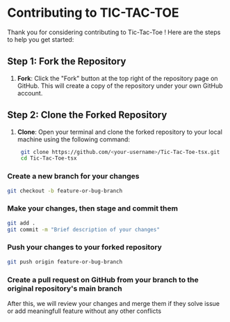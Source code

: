 # Contributing to TIC-TAC-TOE

Thank you for considering contributing to Tic-Tac-Toe ! Here are the steps to help you get started:


## Step 1: Fork the Repository
1. **Fork**: Click the "Fork" button at the top right of the repository page on GitHub. This will create a copy of the repository under your own GitHub account.

## Step 2: Clone the Forked Repository
1. **Clone**: Open your terminal and clone the forked repository to your local machine using the following command:
   ```bash
    git clone https://github.com/<your-username>/Tic-Tac-Toe-tsx.git
    cd Tic-Tac-Toe-tsx
    ```
### Create a new branch for your changes
```bash
git checkout -b feature-or-bug-branch
```

### Make your changes, then stage and commit them
```bash
git add .
git commit -m "Brief description of your changes"
```
### Push your changes to your forked repository
```bash
git push origin feature-or-bug-branch
```

### Create a pull request on GitHub from your branch to the original repository's main branch

After this, we will review your changes and merge them if they solve issue or add meaningfull feature without any other conflicts

